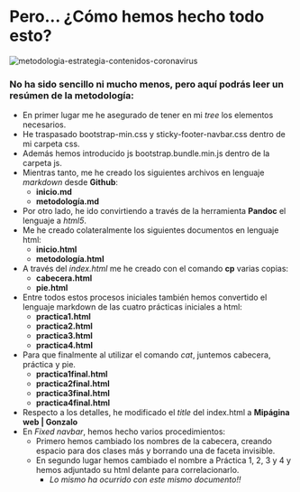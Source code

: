 # Pero... ¿Cómo hemos hecho todo esto?

![metodologia-estrategia-contenidos-coronavirus](https://user-images.githubusercontent.com/90325917/145499554-cbe8bdf3-1e19-467a-a47a-f1f059a8f9f8.jpg)

### No ha sido sencillo ni mucho menos, pero aquí podrás leer un resúmen de la metodología:

- En primer lugar me he asegurado de tener en mi *tree* los elementos necesarios.
- He traspasado bootstrap-min.css y sticky-footer-navbar.css dentro de mi carpeta css.
- Además hemos introducido js bootstrap.bundle.min.js dentro de la carpeta js.
- Mientras tanto, me he creado los siguientes archivos en lenguaje *markdown* desde **Github**:
  - **inicio.md**
  - **metodología.md**
- Por otro lado, he ido convirtiendo a través de la herramienta **Pandoc** el lenguaje a *html5*.
- Me he creado colateralmente los siguientes documentos en lenguaje html:
  - **inicio.html**
  - **metodología.html**
- A través del *index.html* me he creado con el comando **cp** varias copias:
  - **cabecera.html**
  - **pie.html**
- Entre todos estos procesos iniciales también hemos convertido el lenguaje markdown de las cuatro prácticas iniciales a html:
  - **practica1.html**
  - **practica2.html**
  - **practica3.html**
  - **practica4.html**
- Para que finalmente al utilizar el comando *cat*, juntemos cabecera, práctica y pie.
  - **practica1final.html**
  - **practica2final.html**
  - **practica3final.html**
  - **practica4final.html**
- Respecto a los detalles, he modificado el *title* del index.html a **Mipágina web | Gonzalo**
- En *Fixed navbar*, hemos hecho varios procedimientos:
  - Primero hemos cambiado los nombres de la cabecera, creando espacio para dos clases más y borrando una de faceta invisible.
  - En segundo lugar hemos cambiado el nombre a Práctica 1, 2, 3 y 4 y hemos adjuntado su html delante para correlacionarlo.
    - *Lo mismo ha ocurrido con este mismo documento!!*
  

